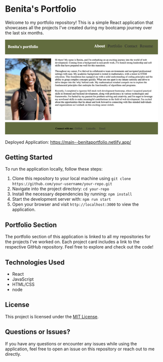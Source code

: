 # Benita's Portfolio

Welcome to my portfolio repository! This is a simple React application that showcases all the projects I've created during my bootcamp journey over the last six months.

![A picture of Benita's Portfolio](Benitas-Portfolio.png)

Deployed Application: https://main--benitaportfolio.netlify.app/


## Getting Started

To run the application locally, follow these steps:

1. Clone this repository to your local machine using `git clone https://github.com/your-username/your-repo.git`
2. Navigate into the project directory: `cd your-repo`
3. Install the necessary dependencies by running: `npm install`
4. Start the development server with: `npm run start`
5. Open your browser and visit `http://localhost:3000` to view the application.

## Portfolio Section

The portfolio section of this application is linked to all my repositories for the projects I've worked on. Each project card includes a link to the respective GitHub repository. Feel free to explore and check out the code!

## Technologies Used

- React
- JavaScript
- HTML/CSS
- node

## License

This project is licensed under the [MIT License](LICENSE).

## Questions or Issues?

If you have any questions or encounter any issues while using the application, feel free to open an issue on this repository or reach out to me directly.
